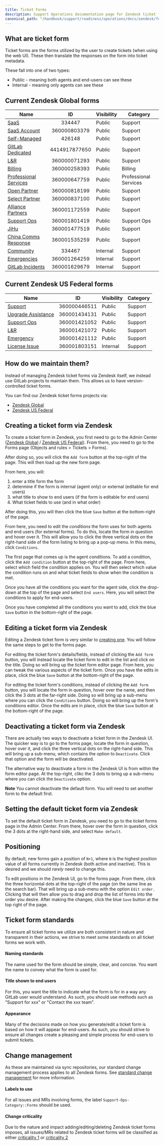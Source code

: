 ```yaml
---
title: Ticket Forms
description: Support Operations documentation page for Zendesk ticket forms
canonical_path: "/handbook/support/readiness/operations/docs/zendesk/forms"
---
```


## What are ticket form

Ticket forms are the forms utilized by the user to create tickets (when using the web UI). These then translate the responses on the form into ticket metadata.

These fall into one of two types:

- Public - meaning both agents and end-users can see these
- Internal - meaning only agents can see these

## Current Zendesk Global forms

| Name                                                                                           | ID            | Visibility | Category              |
|------------------------------------------------------------------------------------------------|:-------------:|------------|-----------------------|
| [SaaS](https://gitlab.zendesk.com/agent/admin/ticket_forms/edit/334447)                        | 334447        | Public     | Support               |
| [SaaS Account](https://gitlab.zendesk.com/agent/admin/ticket_forms/edit/360000803379)          | 360000803379  | Public     | Support               |
| [Self-Managed](https://gitlab.zendesk.com/agent/admin/ticket_forms/edit/426148)                | 426148        | Public     | Support               |
| [GitLab Dedicated](https://gitlab.zendesk.com/agent/admin/ticket_forms/edit/4414917877650)     | 4414917877650 | Public     | Support               |
| [L&R](https://gitlab.zendesk.com/agent/admin/ticket_forms/edit/360000071293)                   | 360000071293  | Public     | Support               |
| [Billing](https://gitlab.zendesk.com/agent/admin/ticket_forms/edit/360000258393)               | 360000258393  | Public     | Billing               |
| [Professional Services](https://gitlab.zendesk.com/agent/admin/ticket_forms/edit/360000647759) | 360000647759  | Public     | Professional Services |
| [Open Partner](https://gitlab.zendesk.com/agent/admin/ticket_forms/edit/360000818199)          | 360000818199  | Public     | Support               |
| [Select Partner](https://gitlab.zendesk.com/agent/admin/ticket_forms/edit/360000837100)        | 360000837100  | Public     | Support               |
| [Alliance Partners](https://gitlab.zendesk.com/agent/admin/ticket_forms/edit/360001172559)     | 360001172559  | Public     | Support               |
| [Support Ops](https://gitlab.zendesk.com/agent/admin/ticket_forms/edit/360001801419)           | 360001801419  | Public     | Support Ops           |
| [JiHu](https://gitlab.zendesk.com/agent/admin/ticket_forms/edit/360001477519)                  | 360001477519  | Public     | Support               |
| [China Comms Response](https://gitlab.zendesk.com/agent/admin/ticket_forms/edit/360001535259)  | 360001535259  | Public     | Support               |
| [Community](https://gitlab.zendesk.com/agent/admin/ticket_forms/edit/334467)                   | 334467        | Internal   | Support               |
| [Emergencies](https://gitlab.zendesk.com/agent/admin/ticket_forms/edit/360001264259)           | 360001264259  | Internal   | Support               |
| [GitLab Incidents](https://gitlab.zendesk.com/agent/admin/ticket_forms/edit/360001629679)      | 360001629679  | Internal   | Support               |

## Current Zendesk US Federal forms

| Name                                                                                                                        | ID           | Visibility | Category |
|-----------------------------------------------------------------------------------------------------------------------------|:------------:|------------|----------|
| [Support](https://gitlab-federal-support.zendesk.com/admin/objects-rules/tickets/ticket-forms/edit/360000446511)            | 360000446511 | Public     | Support  |
| [Upgrade Assistance](https://gitlab-federal-support.zendesk.com/admin/objects-rules/tickets/ticket-forms/edit/360001434131) | 360001434131 | Public     | Support  |
| [Support Ops](https://gitlab-federal-support.zendesk.com/admin/objects-rules/tickets/ticket-forms/edit/360001421052)        | 360001421052 | Public     | Support  |
| [L&R](https://gitlab-federal-support.zendesk.com/admin/objects-rules/tickets/ticket-forms/edit/360001421072)                | 360001421072 | Public     | Support  |
| [Emergency](https://gitlab-federal-support.zendesk.com/admin/objects-rules/tickets/ticket-forms/edit/360001421112)          | 360001421112 | Public     | Support  |
| [License Issue](https://gitlab-federal-support.zendesk.com/admin/objects-rules/tickets/ticket-forms/edit/360001803151)      | 360001803151 | Internal   | Support  |

## How do we maintain them?

Instead of managing Zendesk ticket forms via Zendesk itself, we instead use
GitLab projects to maintain them. This allows us to have version-controlled
ticket forms.

You can find our Zendesk ticket forms projects via:

- [Zendesk Global](https://gitlab.com/gitlab-com/support/support-ops/zendesk-global/ticket-forms-and-fields)
- [Zendesk US Federal](https://gitlab.com/gitlab-com/support/support-ops/zendesk-us-federal/ticket-forms-and-fields)

## Creating a ticket form via Zendesk

To create a ticket form in Zendesk, you first need to go to the Admin Center
([Zendesk Global](https://gitlab.zendesk.com/admin/) /
[Zendesk US Federal](https://gitlab-federal-support.zendesk.com/admin/)). From
there, you need to go to the Forms page (Objects and rules > Tickets >
Forms).

After doing so, you will click the `Add form` button at the top-right of the
page. This will then load up the new form page.

From here, you will:

1. enter a title form the form
1. determine if the form is internal (agent only) or external (editable for end
   users)
1. what title to show to end users (if the form is editable for end users)
1. What ticket fields to use (and in what order)

After doing this, you will then click the blue `Save` button at the bottom-right
of the page.

From here, you need to edit the _conditions_ the form uses for both agents and
end users (for external forms). To do this, locate the form in question and
hover over it. This will allow you to click the three vertical dots on the
right-hand side of the form listing to bring up a pop-up menu. In this menu,
click `Conditions`.

The first page that comes up is the agent conditions. To add a condition, click
the `Add condition` button at the top-right of the page. From here, select which
field the condition applies on. You will then select which value the condition
runs on and what ticket fields to show when the condition is met.

Once you have all the conditions you want for the agent side, click the
drop-down at the top of the page and select `End users`. Here, you will select
the conditions to apply for end-users.

Once you have completed all the conditions you want to add, click the blue
`Save` button in the bottom-right of the page.

## Editing a ticket form via Zendesk

Editing a Zendesk ticket form is very similar to
[creating one](#creating-a-ticket-form-via-zendesk). You will follow the same
steps to get to the forms page.

For editing the ticket form's details/fields, instead of clicking the `Add form`
button, you will instead locate the ticket form to edit in the list and click on
the title. Doing so will bring up the ticket form editor page. From here, you can tweak the
various aspects of the ticket form. Once you have the edits in place, click the
blue `Save` button at the bottom-right of the page.

For editing the ticket form's conditions, instead of clicking the `Add form`
button, you will locate the form in question, hover over the name, and then
click the 3 dots at the far-right side. Doing so will bring up a sub-menu where
you can click the `Conditions` button. Doing so will bring up the form's
conditions editor. Once the edits are in place, click the blue `Save` button at
the bottom-right of the page.

## Deactivating a ticket form via Zendesk

There are actually two ways to deactivate a ticket form in the Zendesk UI. The
quicker way is to go to the forms page, locate the form in question, hover
over it, and click the three vertical dots on the right-hand side. This will
bring up a sub-menu, which contains the option to `Deactivate`. Click that
option and the form will be deactivated.

The alternative way to deactivate a form in the Zendesk UI is from within the
form editor page. At the top-right, clikc the 3 dots to bring up a sub-menu
where you can click the `Deactivate` option.

**Note** You cannot deactivate the default form. You will need to set another
form to the default first.

## Setting the default ticket form via Zendesk

To set the default ticket form in Zendesk, you need to go to the ticket forms
page in the Admin Center. From there, hover over the form in question, click the
3 dots at the right-hand side, and select `Make default`.

## Positioning

By default, new forms gain a position of `N+1`, where `N` is the highest
position value of all forms currently in Zendesk (both active and inactive).
This is desired and we should _rarely_ need to change this.

To edit positions in the Zendesk UI, go to the forms page. From there, click the
three horizontal dots at the top-right of the page (on the same line as the
search bar). That will bring up a sub-menu with the option `Edit order.`
Clicking that will then allow you to drag and drop the list of forms into the
order you desire. After making the changes, click the blue `Save` button at the
top right of the page.

## Ticket form standards

To ensure all ticket forms we utilize are both consistent in nature and
transparent in their actions, we strive to meet some standards on all
ticket forms we work with.

#### Naming standards

The name used for the form should be simple, clear, and concise. You want the
name to convey what the form is used for.

#### Title shown to end users

For this, you want the title to indicate what the form is for in a way any
GitLab user would understand. As such, you should use methods such as "Support
for xxx" or "Contact the xxx team".

#### Appearance

Many of the decisions made on how you generate/edit a ticket form is based on
how it will appear for end-users. As such, you should strive to ensure all
changes create a pleasing and simple process for end-users to submit tickets.

## Change management

As these are maintained via sync repositories, our standard change management
process applies to all Zendesk forms. See
[standard change management](/handbook/support/readiness/operations/docs/change_management#standard-change-management)
for more information.

#### Labels to use

For all issues and MRs involving forms, the label
`Support-Ops-Category::Forms` should be used.

#### Change criticality

Due to the nature and impact adding/editing/deleting Zendesk ticket forms
imposes, all issues/MRs related to Zendesk ticket forms will be classified as
either
[criticality 1](/handbook/support/readiness/operations/docs/change_criticalities#criticality-1)
or
[criticality 2](/handbook/support/readiness/operations/docs/change_criticalities#criticality-2)
